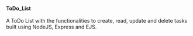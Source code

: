 <b>T o D o _ L i s t </b>
<br/><br/>
A ToDo List with the functionalities to create, read, update and delete tasks built using NodeJS, Express and EJS. 
